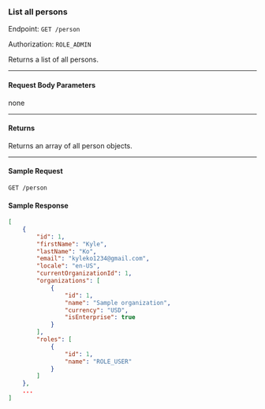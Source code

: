 ### List all persons
Endpoint: `GET /person`

Authorization: `ROLE_ADMIN`

Returns a list of all persons.
___
#### Request Body Parameters
none
___

#### Returns
Returns an array of all person objects.
___
#### Sample Request
`GET /person`
<br />
#### Sample Response
``` json
[
	{
		"id": 1,
		"firstName": "Kyle",
		"lastName": "Ko",
		"email": "kyleko1234@gmail.com",
		"locale": "en-US",
		"currentOrganizationId": 1,
		"organizations": [
			{
				"id": 1,
				"name": "Sample organization",
				"currency": "USD",
				"isEnterprise": true
			}
		],
		"roles": [
			{
				"id": 1,
				"name": "ROLE_USER"
			}
		]
	},
	...
]
 ```

